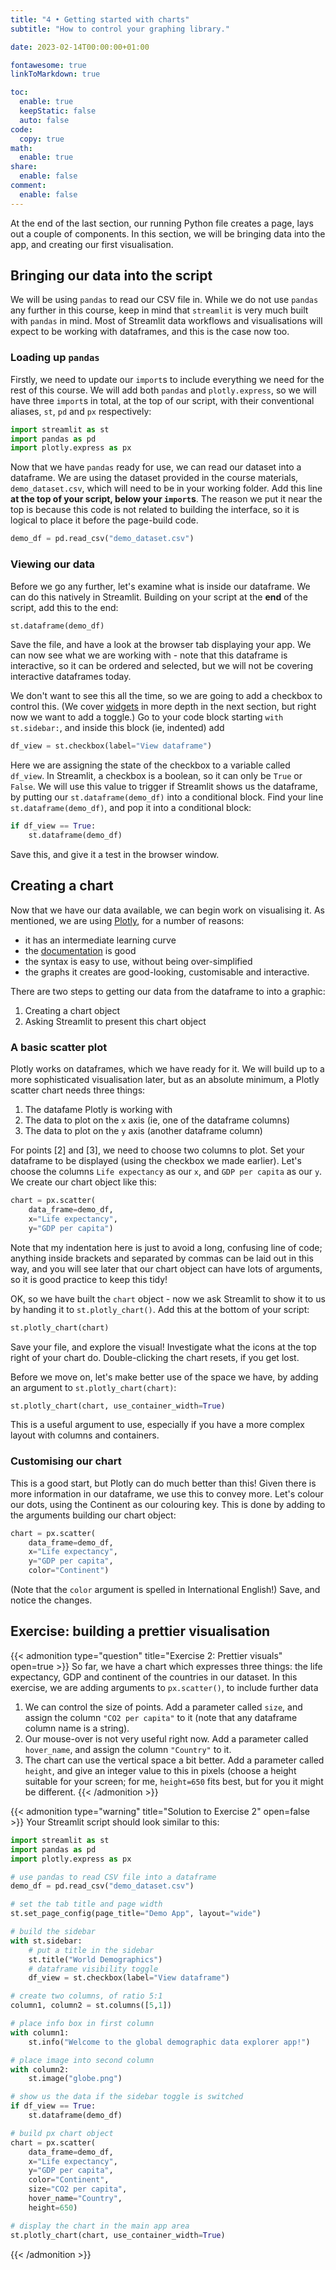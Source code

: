 ```yaml
---
title: "4 • Getting started with charts"
subtitle: "How to control your graphing library."

date: 2023-02-14T00:00:00+01:00

fontawesome: true
linkToMarkdown: true

toc:
  enable: true
  keepStatic: false
  auto: false
code:
  copy: true
math:
  enable: true
share:
  enable: false
comment:
  enable: false
---
```


At the end of the last section, our running Python file creates a page, lays out a couple of components. In this section, we will be bringing data into the app, and creating our first visualisation.

## Bringing our data into the script
We will be using `pandas` to read our CSV file in. While we do not use `pandas` any further in this course, keep in mind that `streamlit` is very much built with `pandas` in mind. Most of Streamlit data workflows and visualisations will expect to be working with dataframes, and this is the case now too.

### Loading up `pandas`
Firstly, we need to update our `import`s to include everything we need for the rest of this course. We will add both `pandas` and `plotly.express`, so we will have three `import`s in total, at the top of our script, with their conventional aliases, `st`, `pd` and `px` respectively:
```Python
import streamlit as st
import pandas as pd
import plotly.express as px
```
Now that we have `pandas` ready for use, we can read our dataset into a dataframe. We are using the dataset provided in the course materials, `demo_dataset.csv`, which will need to be in your working folder. Add this line **at the top of your script, below your `import`s**. The reason we put it near the top is because this code is not related to building the interface, so it is logical to place it before the page-build code.
```Python
demo_df = pd.read_csv("demo_dataset.csv")
```
### Viewing our data
Before we go any further, let's examine what is inside our dataframe. We can do this natively in Streamlit. Building on your script at the **end** of the script, add this to the end:
```Python
st.dataframe(demo_df)
```
Save the file, and have a look at the browser tab displaying your app. We can now see what we are working with - note that this dataframe is interactive, so it can be ordered and selected, but we will not be covering interactive dataframes today.

We don't want to see this all the time, so we are going to add a checkbox to control this. (We cover [widgets](ZXXXX) in more depth in the next section, but right now we want to add a toggle.) Go to your code block starting `with st.sidebar:`, and inside this block (ie, indented) add
```Python
df_view = st.checkbox(label="View dataframe")
```
Here we are assigning the state of the checkbox to a variable called `df_view`. In Streamlit, a checkbox is a boolean, so it can only be `True` or `False`. We will use this value to trigger if Streamlit shows us the dataframe, by putting our `st.dataframe(demo_df)` into a conditional block. Find your line `st.dataframe(demo_df)`, and pop it into a conditional block:
```Python
if df_view == True:
    st.dataframe(demo_df)
```
Save this, and give it a test in the browser window.

## Creating a chart
Now that we have our data available, we can begin work on visualising it. As mentioned, we are using [Plotly](https://plotly.com/python/), for a number of reasons:
- it has an intermediate learning curve
- the [documentation](https://plotly.com/python-api-reference/) is good
- the syntax is easy to use, without being over-simplified
- the graphs it creates are good-looking, customisable and interactive.

There are two steps to getting our data from the dataframe to into a graphic:
1. Creating a chart object
2. Asking Streamlit to present this chart object

### A basic scatter plot
Plotly works on dataframes, which we have ready for it. We will build up to a more sophisticated visualisation later, but as an absolute minimum, a Plotly scatter chart needs three things: 
1. The datafame Plotly is working with
2. The data to plot on the `x` axis (ie, one of the dataframe columns)
3. The data to plot on the `y` axis (another dataframe column)

For points [2] and [3], we need to choose two columns to plot. Set your dataframe to be displayed (using the checkbox we made earlier). Let's choose the columns `Life expectancy` as our `x`, and `GDP per capita` as our `y`.
We create our chart object like this:
```Python
chart = px.scatter(
    data_frame=demo_df,
    x="Life expectancy",
    y="GDP per capita")
```
Note that my indentation here is just to avoid a long, confusing line of code; anything inside brackets and separated by commas can be laid out in this way, and you will see later that our chart object can have lots of arguments, so it is good practice to keep this tidy!

OK, so we have built the `chart` object - now we ask Streamlit to show it to us by handing it to `st.plotly_chart()`. Add this at the bottom of your script:
```Python
st.plotly_chart(chart)
```
Save your file, and explore the visual! Investigate what the icons at the top right of your chart do. Double-clicking the chart resets, if you get lost.

Before we move on, let's make better use of the space we have, by adding an argument to `st.plotly_chart(chart)`:
```Python
st.plotly_chart(chart, use_container_width=True)
```
This is a useful argument to use, especially if you have a more complex layout with columns and containers.

### Customising our chart
This is a good start, but Plotly can do much better than this! Given there is more information in our dataframe, we use this to convey more. Let's colour our dots, using the Continent as our colouring key. This is done by adding to the arguments building our chart object:
```Python
chart = px.scatter(
    data_frame=demo_df,
    x="Life expectancy",
    y="GDP per capita",
    color="Continent")
```
(Note that the `color` argument is spelled in International English!) Save, and notice the changes.

## Exercise: building a prettier visualisation
{{< admonition type="question" title="Exercise 2: Prettier visuals" open=true >}}
So far, we have a chart which expresses three things: the life expectancy, GDP and continent of the countries in our dataset. In this exercise, we are adding arguments to `px.scatter()`, to include further data
1. We can control the size of points. Add a parameter called `size`, and assign the column `"CO2 per capita"` to it (note that any dataframe column name is a string).
2. Our mouse-over is not very useful right now. Add a parameter called `hover_name`, and assign the column `"Country"` to it.
3. The chart can use the vertical space a bit better. Add a parameter called `height`, and give an integer value to this in pixels (choose a height suitable for your screen; for me, `height=650` fits best, but for you it might be different.
{{< /admonition >}}

{{< admonition type="warning" title="Solution to Exercise 2" open=false >}}
Your Streamlit script should look similar to this:
```Python
import streamlit as st
import pandas as pd
import plotly.express as px

# use pandas to read CSV file into a dataframe
demo_df = pd.read_csv("demo_dataset.csv")

# set the tab title and page width
st.set_page_config(page_title="Demo App", layout="wide")

# build the sidebar
with st.sidebar:
    # put a title in the sidebar
    st.title("World Demographics")
    # dataframe visibility toggle
    df_view = st.checkbox(label="View dataframe")

# create two columns, of ratio 5:1
column1, column2 = st.columns([5,1])

# place info box in first column
with column1:
    st.info("Welcome to the global demographic data explorer app!")

# place image into second column
with column2:
    st.image("globe.png")

# show us the data if the sidebar toggle is switched
if df_view == True:
    st.dataframe(demo_df)

# build px chart object
chart = px.scatter(
    data_frame=demo_df,
    x="Life expectancy",
    y="GDP per capita",
    color="Continent",
    size="CO2 per capita",
    hover_name="Country",
    height=650)

# display the chart in the main app area
st.plotly_chart(chart, use_container_width=True)
```
{{< /admonition >}}

